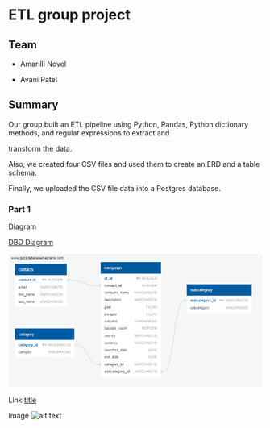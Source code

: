 # ETL group project

## Team

- Amarilli Novel

- Avani Patel

## Summary

Our group built an ETL pipeline using Python, Pandas, Python dictionary methods, and regular expressions to extract and 

transform the data. 

Also, we created four CSV files and used them to create an ERD and a table schema. 

Finally, we uploaded the CSV file data into a Postgres database.

### Part 1



Diagram

[DBD Diagram](https://github.com/Amarilli/Crowdfunding_ETL/blob/main/Images/QuickDBD_diagram_Crowdfunding.png)


![DiagraM](https://github.com/Amarilli/Crowdfunding_ETL/blob/main/Images/QuickDBD_diagram_Crowdfunding.png)




Link [title](https://www.example.com)

Image ![alt text](image.jpg)
